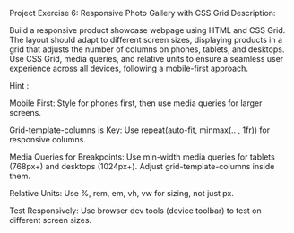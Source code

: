 Project Exercise 6: Responsive Photo
Gallery with CSS Grid
Description:

Build a responsive product showcase webpage using HTML and CSS Grid. The layout
should adapt to different screen sizes, displaying products in a grid that adjusts the
number of columns on phones, tablets, and desktops. Use CSS Grid, media queries,
and relative units to ensure a seamless user experience across all devices, following a
mobile-first approach.


Hint :

Mobile First: Style for phones first, then use media queries for larger screens.

Grid-template-columns is Key: Use repeat(auto-fit, minmax(.. , 1fr)) for responsive
columns.

Media Queries for Breakpoints: Use min-width media queries for tablets (768px+) and
desktops (1024px+). Adjust grid-template-columns inside them.

Relative Units: Use %, rem, em, vh, vw for sizing, not just px.

Test Responsively: Use browser dev tools (device toolbar) to test on different screen
sizes.